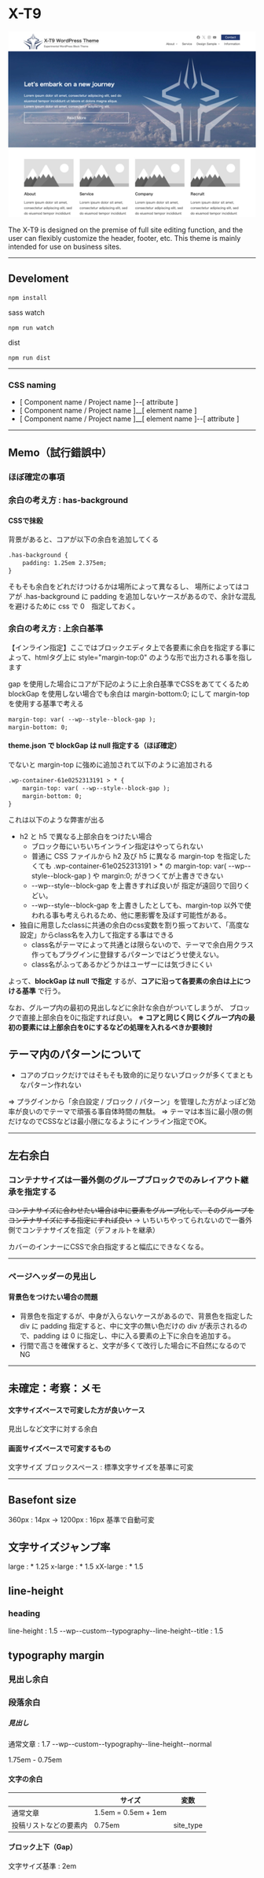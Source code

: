 # X-T9

![100%](https://raw.githubusercontent.com/vektor-inc/x-t9/master/screenshot.png)

The X-T9 is designed on the premise of full site editing function, and the user can flexibly customize the header, footer, etc. This theme is mainly intended for use on business sites.

---

## Develoment

```
npm install
```

sass watch
```
npm run watch
```

dist
```
npm run dist
```

---

### CSS naming

* [ Component name / Project name ]--[ attribute ]
* [ Component name / Project name ]__[ element name ]
* [ Component name / Project name ]__[ element name ]--[ attribute ]

---

## Memo（試行錯誤中）

### ほぼ確定の事項

### 余白の考え方 : has-background

#### CSSで抹殺

背景があると、コアが以下の余白を追加してくる

```
.has-background {
	padding: 1.25em 2.375em;
}
```

そもそも余白をどれだけつけるかは場所によって異なるし、
場所によってはコアが .has-background に padding を追加しないケースがあるので、余計な混乱を避けるために css で 0　指定しておく。

### 余白の考え方 : 上余白基準

【インライン指定】ここではブロックエディタ上で各要素に余白を指定する事によって、htmlタグ上に style="margin-top:0" のような形で出力される事を指します

gap を使用した場合にコアが下記のように上余白基準でCSSをあててくるため
blockGap を使用しない場合でも余白は margin-bottom:0; にして margin-top を使用する基準で考える

```
margin-top: var( --wp--style--block-gap );
margin-bottom: 0; 
```
#### theme.json で blockGap は null 指定する（ほぼ確定）

でないと margin-top に強めに追加されて以下のように追加される

```
.wp-container-61e0252313191 > * {
	margin-top: var( --wp--style--block-gap );
	margin-bottom: 0; 
}
```

これは以下のような弊害が出る

* h2 と h5 で異なる上部余白をつけたい場合
  - ブロック毎にいちいちインライン指定はやってられない
  - 普通に CSS ファイルから h2 及び h5 に異なる margin-top を指定したくても .wp-container-61e0252313191 > * の margin-top: var( --wp--style--block-gap ) や margin:0; がきつくてが上書きできない
  - --wp--style--block-gap を上書きすれば良いが 指定が遠回りで回りくどい。
  - --wp--style--block-gap を上書きしたとしても、margin-top 以外で使われる事も考えられるため、他に悪影響を及ぼす可能性がある。
* 独自に用意したclassに共通の余白のcss変数を割り振っておいて、「高度な設定」からclass名を入力して指定する事はできる
  - class名がテーマによって共通とは限らないので、テーマで余白用クラス作ってもプラグインに登録するパターンではどうせ使えない。
  - class名がふってあるかどうかはユーザーには気づきにくい

よって、__blockGap は null で指定__ するが、__コアに沿って各要素の余白は上につける基準__ で行う。

なお、グループ内の最初の見出しなどに余計な余白がついてしまうが、
ブロックで直接上部余白を0に指定すれば良い。
__※ コアと同じく同じくグループ内の最初の要素には上部余白を0にするなどの処理を入れるべきか要検討__


## テーマ内のパターンについて

* コアのブロックだけではそもそも致命的に足りないブロックが多くてまともなパターン作れない

=> プラグインから「余白設定 / ブロック / パターン」を管理した方がよっぽど効率が良いのでテーマで頑張る事自体時間の無駄。
=> テーマは本当に最小限の側だけなのでCSSなどは最小限になるようにインライン指定でOK。

---
## 左右余白
### コンテナサイズは一番外側のグループブロックでのみレイアウト継承を指定する

~~コンテナサイズに合わせたい場合は中に要素をグループ化して、そのグループをコンテナサイズにする指定にすれば良い~~
→ いちいちやってられないので一番外側でコンテナサイズを指定（デフォルトを継承）

カバーのインナーにCSSで余白指定すると幅広にできなくなる。

---

### ページヘッダーの見出し

#### 背景色をつけたい場合の問題

* 背景色を指定するが、中身が入らないケースがあるので、背景色を指定した div に padding 指定すると、中に文字の無い色だけの div が表示されるので、padding は 0 に指定し、中に入る要素の上下に余白を追加する。
* 行間で高さを確保すると、文字が多くて改行した場合に不自然になるのでNG

---

## 未確定：考察：メモ

#### 文字サイズベースで可変した方が良いケース

見出しなど文字に対する余白

#### 画面サイズベースで可変するもの

文字サイズ
ブロックスペース : 標準文字サイズを基準に可変

---
## Basefont size

360px : 14px -> 1200px : 16px 基準で自動可変
## 文字サイズジャンプ率

large : * 1.25
x-large : * 1.5
xX-large : * 1.5

## line-height

### heading

line-height : 1.5 
--wp--custom--typography--line-height--title : 1.5



## typography margin

### 見出し余白
### 段落余白
##### 見出し


通常文章 : 1.7
--wp--custom--typography--line-height--normal

 1.75em - 0.75em
#### 文字の余白

| | サイズ | 変数 |
|-| ------------- | ------------- |
| 通常文章 | 1.5em = 0.5em + 1em  |   |
| 投稿リストなどの要素内 | 0.75em  | site_type  |

#### ブロック上下（Gap）

文字サイズ基準 : 2em

